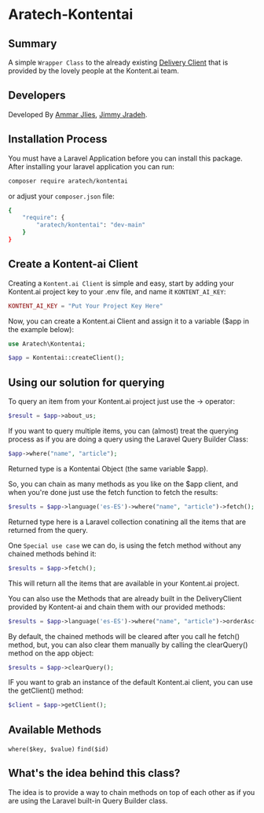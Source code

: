 # Aratech-Kontentai

## Summary
A simple `Wrapper Class` to the already existing [Delivery Client](https://github.com/kontent-ai/delivery-sdk-php/tree/master) that is provided by the lovely people at the Kontent.ai team.

## Developers
Developed By [Ammar Jlies](https://github.com/AmmarJS), [Jimmy Jradeh](https://github.com/ssl3nd3r).

## Installation Process
You must have a Laravel Application before you can install this package.
After installing your laravel application you can run:

```sh
composer require aratech/kontentai
```

or adjust your `composer.json` file:

```sh
{
    "require": {
        "aratech/kontentai": "dev-main"
    }
}
```

## Create a Kontent-ai Client
Creating a `Kontent.ai Client` is simple and easy, start by adding your Kontent.ai project key to your .env file, and name it `KONTENT_AI_KEY`:
```php
KONTENT_AI_KEY = "Put Your Project Key Here"
```

Now, you can create a Kontent.ai Client and assign it to a variable ($app in the example below):
```php
use Aratech\Kontentai;

$app = Kontentai::createClient();
```

## Using our solution for querying
To query an item from your Kontent.ai project just use the -> operator:
```php
$result = $app->about_us;
```

If you want to query multiple items, you can (almost) treat the querying process as if you are doing a query using the Laravel Query Builder Class:
```php
$app->where("name", "article");
```
Returned type is a Kontentai Object (the same variable $app).

So, you can chain as many methods as you like on the $app client, and when you're done just use the fetch function to fetch the results:
```php
$results = $app->language('es-ES')->where("name", "article")->fetch();
```
Returned type here is a Laravel collection conatining all the items that are returned from the query.

One `Special use case` we can do, is using the fetch method without any chained methods behind it:
```php
$results = $app->fetch();
```
This will return all the items that are available in your Kontent.ai project.

You can also use the Methods that are already built in the DeliveryClient provided by Kontent-ai and chain them with our provided methods:
```php
$results = $app->language('es-ES')->where("name", "article")->orderAsc('elements.product_name')->limit(10)->fetch();
```

By default, the chained methods will be cleared after you call he fetch() method, but, you can also clear them manually by calling the clearQuery() method on the app object:
```php
$results = $app->clearQuery();
```

IF you want to grab an instance of the default Kontent.ai client, you can use the getClient() method:
```php
$client = $app->getClient();
```

## Available Methods
  `where($key, $value)`
  `find($id)`

## What's the idea behind this class?
The idea is to provide a way to chain methods on top of each other as if you are using the Laravel built-in Query Builder class.